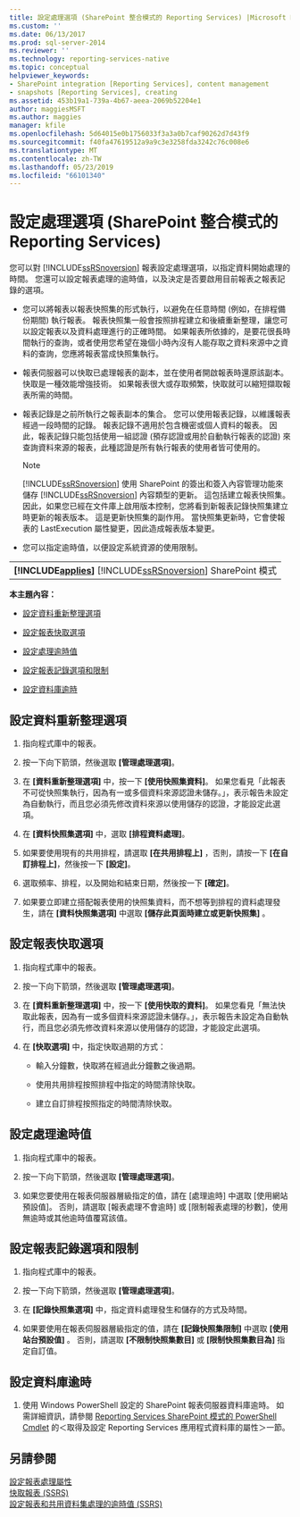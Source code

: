 ```yaml
---
title: 設定處理選項 (SharePoint 整合模式的 Reporting Services) |Microsoft Docs
ms.custom: ''
ms.date: 06/13/2017
ms.prod: sql-server-2014
ms.reviewer: ''
ms.technology: reporting-services-native
ms.topic: conceptual
helpviewer_keywords:
- SharePoint integration [Reporting Services], content management
- snapshots [Reporting Services], creating
ms.assetid: 453b19a1-739a-4b67-aeea-2069b52204e1
author: maggiesMSFT
ms.author: maggies
manager: kfile
ms.openlocfilehash: 5d64015e0b1756033f3a3a0b7caf90262d7d43f9
ms.sourcegitcommit: f40fa47619512a9a9c3e3258fda3242c76c008e6
ms.translationtype: MT
ms.contentlocale: zh-TW
ms.lasthandoff: 05/23/2019
ms.locfileid: "66101340"
---
```

# <a name="set-processing-options-reporting-services-in-sharepoint-integrated-mode"></a>設定處理選項 (SharePoint 整合模式的 Reporting Services)
  您可以對 [!INCLUDE[ssRSnoversion](../includes/ssrsnoversion-md.md)] 報表設定處理選項，以指定資料開始處理的時間。 您還可以設定報表處理的逾時值，以及決定是否要啟用目前報表之報表記錄的選項。  
  
-   您可以將報表以報表快照集的形式執行，以避免在任意時間 (例如，在排程備份期間) 執行報表。 報表快照集一般會按照排程建立和後續重新整理，讓您可以設定報表以及資料處理進行的正確時間。 如果報表所依據的，是要花很長時間執行的查詢，或者使用您希望在幾個小時內沒有人能存取之資料來源中之資料的查詢，您應將報表當成快照集執行。  
  
-   報表伺服器可以快取已處理報表的副本，並在使用者開啟報表時還原該副本。 快取是一種效能增強技術。 如果報表很大或存取頻繁，快取就可以縮短擷取報表所需的時間。  
  
-   報表記錄是之前所執行之報表副本的集合。 您可以使用報表記錄，以維護報表經過一段時間的記錄。 報表記錄不適用於包含機密或個人資料的報表。 因此，報表記錄只能包括使用一組認證 (預存認證或用於自動執行報表的認證) 來查詢資料來源的報表，此種認證是所有執行報表的使用者皆可使用的。  
  
    > [!NOTE]  
    >  [!INCLUDE[ssRSnoversion](../includes/ssrsnoversion-md.md)] 使用 SharePoint 的簽出和簽入內容管理功能來儲存 [!INCLUDE[ssRSnoversion](../includes/ssrsnoversion-md.md)] 內容類型的更新。 這包括建立報表快照集。 因此，如果您已經在文件庫上啟用版本控制，您將看到新報表記錄快照集建立時更新的報表版本。 這是更新快照集的副作用。 當快照集更新時，它會使報表的 LastExecution 屬性變更，因此造成報表版本變更。  
  
-   您可以指定逾時值，以便設定系統資源的使用限制。  
  
||  
|-|  
|**[!INCLUDE[applies](../includes/applies-md.md)]**  [!INCLUDE[ssRSnoversion](../includes/ssrsnoversion-md.md)] SharePoint 模式|  
  
 **本主題內容：**  
  
-   [設定資料重新整理選項](#bkmk_set_data_refresh)  
  
-   [設定報表快取選項](#bkmk_set_report_caching)  
  
-   [設定處理逾時值](#bkmk_set_processing)  
  
-   [設定報表記錄選項和限制](#bkmk_set_report_history)  
  
-   [設定資料庫逾時](#bkmk_set_database_timeout)  
  
##  <a name="bkmk_set_data_refresh"></a> 設定資料重新整理選項  
  
1.  指向程式庫中的報表。  
  
2.  按一下向下箭頭，然後選取 **[管理處理選項]**。  
  
3.  在 **[資料重新整理選項]** 中，按一下 **[使用快照集資料]**。 如果您看見「此報表不可從快照集執行，因為有一或多個資料來源認證未儲存。」，表示報告未設定為自動執行，而且您必須先修改資料來源以使用儲存的認證，才能設定此選項。  
  
4.  在 **[資料快照集選項]** 中，選取 **[排程資料處理]**。  
  
5.  如果要使用現有的共用排程，請選取 **[在共用排程上]** ，否則，請按一下 **[在自訂排程上]**，然後按一下 **[設定]**。  
  
6.  選取頻率、排程，以及開始和結束日期，然後按一下 **[確定]**。  
  
7.  如果要立即建立搭配報表使用的快照集資料，而不想等到排程的資料處理發生，請在 **[資料快照集選項]** 中選取 **[儲存此頁面時建立或更新快照集]** 。  
  
##  <a name="bkmk_set_report_caching"></a> 設定報表快取選項  
  
1.  指向程式庫中的報表。  
  
2.  按一下向下箭頭，然後選取 **[管理處理選項]**。  
  
3.  在 **[資料重新整理選項]** 中，按一下 **[使用快取的資料]**。 如果您看見「無法快取此報表，因為有一或多個資料來源認證未儲存。」，表示報告未設定為自動執行，而且您必須先修改資料來源以使用儲存的認證，才能設定此選項。  
  
4.  在 **[快取選項]** 中，指定快取過期的方式：  
  
    -   輸入分鐘數，快取將在經過此分鐘數之後過期。  
  
    -   使用共用排程按照排程中指定的時間清除快取。  
  
    -   建立自訂排程按照指定的時間清除快取。  
  
##  <a name="bkmk_set_processing"></a> 設定處理逾時值  
  
1.  指向程式庫中的報表。  
  
2.  按一下向下箭頭，然後選取 **[管理處理選項]**。  
  
3.  如果您要使用在報表伺服器層級指定的值，請在 [處理逾時] 中選取 [使用網站預設值]。 否則，請選取 [報表處理不會逾時] 或 [限制報表處理的秒數]，使用無逾時或其他逾時值覆寫該值。  
  
##  <a name="bkmk_set_report_history"></a> 設定報表記錄選項和限制  
  
1.  指向程式庫中的報表。  
  
2.  按一下向下箭頭，然後選取 **[管理處理選項]**。  
  
3.  在 **[記錄快照集選項]** 中，指定資料處理發生和儲存的方式及時間。  
  
4.  如果要使用在報表伺服器層級指定的值，請在 **[記錄快照集限制]** 中選取 **[使用站台預設值]** 。 否則，請選取 **[不限制快照集數目]** 或 **[限制快照集數目為]** 指定自訂值。  
  
##  <a name="bkmk_set_database_timeout"></a> 設定資料庫逾時  
  
1.  使用 Windows PowerShell 設定的 SharePoint 報表伺服器資料庫逾時。 如需詳細資訊，請參閱 [Reporting Services SharePoint 模式的 PowerShell Cmdlet](../../2014/reporting-services/powershell-cmdlets-for-reporting-services-sharepoint-mode.md) 的＜取得及設定 Reporting Services 應用程式資料庫的屬性＞一節。  
  
## <a name="see-also"></a>另請參閱  
 [設定報表處理屬性](report-server/set-report-processing-properties.md)   
 [快取報表 &#40;SSRS&#41;](report-server/caching-reports-ssrs.md)   
 [設定報表和共用資料集處理的逾時值 &#40;SSRS&#41;](report-server/setting-time-out-values-for-report-and-shared-dataset-processing-ssrs.md)  
  
  
